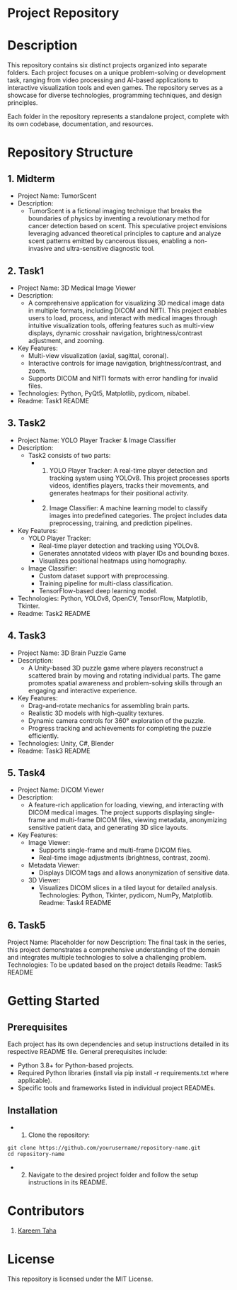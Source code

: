 # Project Repository
# Description
This repository contains six distinct projects organized into separate folders. Each project focuses on a unique problem-solving or development task, ranging from video processing and AI-based applications to interactive visualization tools and even games. The repository serves as a showcase for diverse technologies, programming techniques, and design principles.

Each folder in the repository represents a standalone project, complete with its own codebase, documentation, and resources.

# Repository Structure
## 1. Midterm
- Project Name: TumorScent
- Description:
  - TumorScent is a fictional imaging technique that breaks the boundaries of physics by inventing a revolutionary method for cancer detection based on scent. This speculative project envisions leveraging advanced theoretical principles to capture and analyze scent patterns emitted by cancerous tissues, enabling a non-invasive and ultra-sensitive diagnostic tool.
## 2. Task1
- Project Name: 3D Medical Image Viewer
- Description:
  - A comprehensive application for visualizing 3D medical image data in multiple formats, including DICOM and NIfTI. This project enables users to load, process, and interact with medical images through intuitive visualization tools, offering features such as multi-view displays, dynamic crosshair navigation, brightness/contrast adjustment, and zooming.
- Key Features:
  - Multi-view visualization (axial, sagittal, coronal).
  - Interactive controls for image navigation, brightness/contrast, and zoom.
  - Supports DICOM and NIfTI formats with error handling for invalid files.
- Technologies: Python, PyQt5, Matplotlib, pydicom, nibabel.
- Readme: Task1 README
## 3. Task2
- Project Name: YOLO Player Tracker & Image Classifier
- Description:
  - Task2 consists of two parts:
    - 1. YOLO Player Tracker: A real-time player detection and tracking system using YOLOv8. This project processes sports videos, identifies players, tracks their movements, and generates heatmaps for their positional activity.
    - 2. Image Classifier: A machine learning model to classify images into predefined categories. The project includes data preprocessing, training, and prediction pipelines.
- Key Features:
  - YOLO Player Tracker:
    - Real-time player detection and tracking using YOLOv8.
    - Generates annotated videos with player IDs and bounding boxes.
    - Visualizes positional heatmaps using homography.
  - Image Classifier:
    - Custom dataset support with preprocessing.
    - Training pipeline for multi-class classification.
    - TensorFlow-based deep learning model.
- Technologies: Python, YOLOv8, OpenCV, TensorFlow, Matplotlib, Tkinter.
- Readme: Task2 README
## 4. Task3
- Project Name: 3D Brain Puzzle Game
- Description:
  - A Unity-based 3D puzzle game where players reconstruct a scattered brain by moving and rotating individual parts. The game promotes spatial awareness and problem-solving skills through an engaging and interactive experience.
- Key Features:
  - Drag-and-rotate mechanics for assembling brain parts.
  - Realistic 3D models with high-quality textures.
  - Dynamic camera controls for 360° exploration of the puzzle.
  - Progress tracking and achievements for completing the puzzle efficiently.
- Technologies: Unity, C#, Blender
- Readme: Task3 README
## 5. Task4
- Project Name:  DICOM Viewer
- Description:
  - A feature-rich application for loading, viewing, and interacting with DICOM medical images. The project supports displaying single-frame and multi-frame DICOM files, viewing metadata, anonymizing sensitive patient data, and generating 3D slice layouts.
- Key Features:
  - Image Viewer:
    - Supports single-frame and multi-frame DICOM files.
    - Real-time image adjustments (brightness, contrast, zoom).
  - Metadata Viewer:
    - Displays DICOM tags and allows anonymization of sensitive data.
  - 3D Viewer:
    - Visualizes DICOM slices in a tiled layout for detailed analysis.
Technologies: Python, Tkinter, pydicom, NumPy, Matplotlib.
Readme: Task4 README
## 6. Task5
Project Name: Placeholder for now
Description:
The final task in the series, this project demonstrates a comprehensive understanding of the domain and integrates multiple technologies to solve a challenging problem.
Technologies: To be updated based on the project details
Readme: Task5 README
# Getting Started
## Prerequisites
Each project has its own dependencies and setup instructions detailed in its respective README file. General prerequisites include:
  - Python 3.8+ for Python-based projects.
  - Required Python libraries (install via pip install -r requirements.txt where applicable).
  - Specific tools and frameworks listed in individual project READMEs.
## Installation
  - 1. Clone the repository:
```
git clone https://github.com/yourusername/repository-name.git
cd repository-name
```
  - 2. Navigate to the desired project folder and follow the setup instructions in its README.

# Contributors
1. [Kareem Taha](https://github.com/Kareem-Taha-05)
# License
This repository is licensed under the MIT License.
